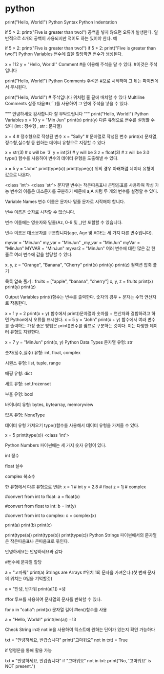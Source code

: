 # python
print("Hello, World!")
Python Syntax
Python Indentation

if 5 > 2:
  print("Five is greater than two!")
공백을 넣지 않으면 오류가 발생한다. 일반적으로 4개의 공백이 사용되지만 적어도 하는 있어야 한다. 예

  if 5 > 2:
 print("Five is greater than two!") 
if 5 > 2:
        print("Five is greater than two!") 
Python Variables 변수에 값을 할당하면 변수가 생성된다.

x = 112
y = "Hello, World!"
Comment #을 이용해 주석을 달 수 있다. #이것은 주석입니다

print("Hello, World!")
Python Comments
주석은 #으로 시작하며 그 뒤는 파이썬에서 무시된다.

print("Hello, World!") # 주석입니다
위처럼 줄 끝에 배치할 수 있다 Multiline Comments 삼중 따옴표(```)를 사용하여 그 안에 주석을 넣을 수 있다.

"""
안녕하세요
감사합니다
잘 부탁드립니다
"""
print("Hello, World!")
Python Variables
x = 10
y = "Min Jun"
print(x)
print(y)
다른 유형으로 변수를 설정할 수 있다 (int : 정수형 , str : 문자열)

x = 4       # 정수형으로 작성된 변수
x = "Sally" # 문자열로 작성된 변수
print(x)
문자열,정수형,실수형 등 원하는 데이터 유형으로 지정할 수 있다

x = str(3)    # x will be '3'
y = int(3)    # y will be 3
z = float(3)  # z will be 3.0
type() 함수를 사용하여 변수의 데이터 유형을 도출해낼 수 있다.

x = 5
y = "John"
print(type(x))
print(type(y))
위의 경우 아래처럼 데이터 유형이 값으로 나온다.

<class 'int'>
<class 'str'>
문자열 변수는 작은따옴표나 큰땅옵표를 사용하여 작성 가능 변수의 이름은 대소문자를 구분하기 때문에 a,A 처럼 두 개의 변수를 설정할 수 있다.

Variable Names
변수 이름은 문자나 밑줄 문자로 시작해야 합니다.

변수 이름은 숫자로 시작할 수 없습니다.

변수 이름에는 영숫자와 밑줄(Az, 0-9 및 _)만 포함할 수 있습니다.

변수 이름은 대소문자를 구분합니다(age, Age 및 AGE는 세 가지 다른 변수입니다).

myvar = "MinJun"
my_var = "MinJun"
_my_var = "MinJun"
myVar = "MinJun"
MYVAR = "MinJun"
myvar2 = "MinJun"
여러 변수에 대한 많은 값 한 줄로 여러 변수에 값을 할당할 수 있다.

x, y, z = "Orange", "Banana", "Cherry"
print(x)
print(y)
print(z)
컬렉션 압축 풀기

목록 압축 풀기 :
fruits = ["apple", "banana", "cherry"]
x, y, z = fruits
print(x)
print(y) print(z)

Output Variables
print()함수는 변수를 출력한다.
숫자의 경우 + 문자는 수학 연산자로 작동한다.

x = 1
y = 2
print(x + y)
함수에서 print()문자열과 숫자를 + 연산자와 결합하려고 하면 Python에서 오류를 표시한다.
x = 5
y = "John"
print(x + y)
함수에서 여러 변수를 출력하는 가장 좋은 방법은 print()변수를 쉼표로 구분하는 것이다. 이는 다양한 데이터 유형도 지원한다.

x = 7
y = "MinJun"
print(x, y)
Python Data Types
문자열 유형: str

숫자(정수,실수) 유형: int, float, complex

시퀀스 유형: list, tuple, range

매핑 유형: dict

세트 유형: set,frozenset

부울 유형: bool

바이너리 유형: bytes, bytearray, memoryview

없음 유형: NoneType

데이터 유형 가져오기
type()함수를 사용해서 데이터 유형을 가져올 수 있다.

x = 5
print(type(x))
<class 'int'>

Python Numbers
파이썬에는 세 가지 숫자 유형이 있다.

int 정수

float 실수

complex 복소수

한 유형에서 다른 유형으로 변환:
x = 1    # int
y = 2.8  # float
z = 1j   # complex

#convert from int to float:
a = float(x)

#convert from float to int:
b = int(y)

#convert from int to complex:
c = complex(x)

print(a)
print(b)
print(c)

print(type(a))
print(type(b))
print(type(c))
Python Strings
파이썬에서의 문자열은 작은따옴표나 큰따옴표로 묶인다.

안녕하세요는 안녕하세요와 같다

#변수에 문자열 할당

a = "고마워"
print(a)
Strings are Arrays
#위치 1의 문자을 가져온다.(첫 번째 문자의 위치는 0임을 기억할것)

a = "안녕, 반가워
print(a[1])
=녕

#for 루프를 사용하여 문자열의 문자를 반복할 수 있다.

for x in "catia":
  print(x)
문자열 길이
#len()함수를 사용

a = "Hello, World!"
print(len(a))
=13

Check String
in과 not in을 사용하여 텍스트에 원하는 단어가 있는지 확인 가능하다

txt = "안녕하세요, 반갑습니다"
print("고마워요" not in txt)
= True

if 명령문을 통해 활용 가능

txt = "안녕하세요, 반갑습니다"
if "고마워요" not in txt:
    print("No, '고마워요' is NOT present.")
